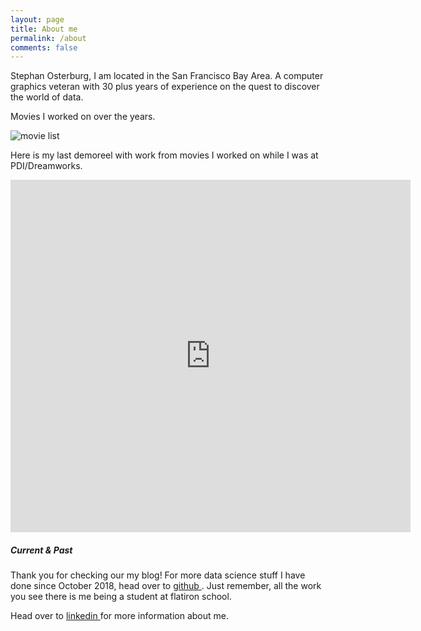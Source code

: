 ```yaml
---
layout: page
title: About me
permalink: /about
comments: false
---
```


<div class="row justify-content-between">
<div class="col-md-8 pr-5">

<p>Stephan Osterburg, I am located in the San Francisco Bay Area. A computer graphics veteran with 30 plus years of experience on the quest to discover the world of data.</p>

<p>Movies I worked on over the years.</p>

<p class="mb-5"><img class="shadow-lg" src="{{site.baseurl}}/assets/images/movies.png" alt="movie list" /></p>


<p>Here is my last demoreel with work from movies I worked on while I was at PDI/Dreamworks.</p>

<p><iframe width="640" height="564" src="https://player.vimeo.com/video/178415077" frameborder="0" allowFullScreen></iframe></p>

<!-- <h4>Documentation</h4>

<p>Please, read the docs <a href="https://bootstrapstarter.com/bootstrap-templates/template-mediumish-bootstrap-jekyll/">here</a>.</p>

<h4>Questions or bug reports?</h4>

<p>Head over to our <a href="https://github.com/wowthemesnet/mediumish-theme-jekyll">Github repository</a>!</p> -->

</div>

<div class="col-md-4">

<div class="sticky-top sticky-top-80">
<h5>Current & Past</h5>

<p>Thank you for checking our my blog! For more data science stuff I have done since October 2018, head over to  <a target="_blank" href="https://github.com/osterburg">github <i class="fab fa-github"></i></a>. Just remember, all the work you see there is me being a student at flatiron school.</p>

<p>Head over to <a target="_blank" href="https://linkedin.com/in/stephanosterburg">linkedin <i class="fab fa-linkedin"></i></a> for more information about me.</p>

<!-- <a target="_blank" href="https://www.wowthemes.net/donate/" class="btn btn-danger">Buy me a coffee</a> <a target="_blank" href="https://bootstrapstarter.com/bootstrap-templates/template-mediumish-bootstrap-jekyll/" class="btn btn-warning">Documentation</a> -->

</div>
</div>
</div>

